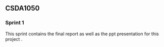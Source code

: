 ## CSDA1050

### Sprint 1

This sprint contains the final report as well as the ppt presentation for this project .
